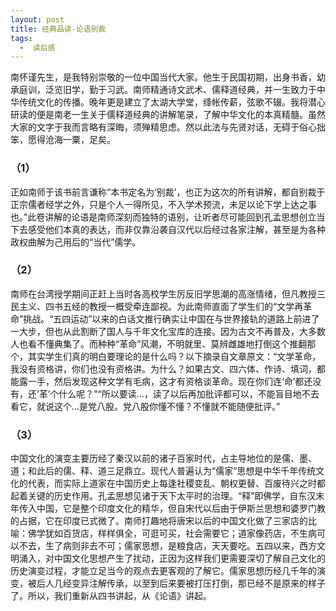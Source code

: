 ```yaml
---
layout: post
title: 经典品读-论语别裁
tags:
  -  读后感
---
```



南怀谨先生，是我特别崇敬的一位中国当代大家。他生于民国初期，出身书香，幼承庭训，泛览旧学，勤于习武。南师精通诗文武术、儒释道经典，并一生致力于中华传统文化的传播。晚年更是建立了太湖大学堂，绛帐传薪，弦歌不辍。我将潜心研读的便是南老一生关于儒释道经典的讲解笔录，了解中华文化的本真精髓。虽然大家的文字于我而言略有深晦，须殚精思虑。然以此法与先贤对话，无碍于俗心拙笨，愿得沧海一粟，足矣。

### （1）

正如南师于该书前言谦称“本书定名为‘别裁’，也正为这次的所有讲解，都自别裁于正宗儒者经学之外，只是个人一得所见，不入学术预流，未足以论下学上达之事也。”此卷讲解的论语是南师深刻而独特的语别，让听者尽可能回到孔孟思想创立当下去感受他们本真的表达，而非仅靠沿袭自汉代以后经过各家注解，甚至是为各种政权曲解为己用后的“当代”儒学。

### （2）

南师在台湾授学期间正赶上当时各高校学生厉反旧学思潮的高涨情绪，但凡教授三民主义、四书五经的教授一概受牵连鄙视。为此南师直面了学生们的“文学再革命”挑战。“五四运动”以来的白话文推行确实让中国在与世界接轨的道路上前进了一大步，但也从此割断了国人与千年文化宝库的连接。因为古文不再普及，大多数人也看不懂典集了。而种种“革命”风潮，不明就里、莫辨雌雄地打倒这个推翻那个，其实学生们真的明白要理论的是什么吗？以下摘录自文章原文：“文学革命，我没有资格讲，你们也没有资格讲。为什么？如果古文、四六体、作诗、填词，都能露一手，然后发现这种文学有毛病，这才有资格谈革命。现在你们连‘命’都还没有，还‘革’个什么呢？”“所以要读...，读了以后再加批评都可以，不能盲目地不去看它，就说这个...是党八股。党八股你懂不懂？不懂就不能随便批评。”

### （3）

中国文化的演变主要历经了秦汉以前的诸子百家时代，占主导地位的是儒、墨、道；和此后的儒、释、道三足鼎立。现代人普遍认为“儒家”思想是中华千年传统文化的代表，而实际上道家在中国历史上每逢社稷变乱、朝权更替、百废待兴之时都起着关键的历史作用。孔孟思想见诸于天下太平时的治理。“释”即佛学，自东汉末年传入中国，它是整个印度文化的精华，但自宋代以后由于伊斯兰思想和婆罗门教的占据，它在印度已式微了。南师打趣地将唐宋以后的中国文化做了三家店的比喻：佛学犹如百货店，样样俱全，可逛可买，社会需要它；道家像药店，不生病可以不去，生了病则非去不可；儒家思想，是粮食店，天天要吃。五四以来，西方文明涌入，对中国文化思想产生了扰动，正因为这样我们更需要深切了解自己文化的历史演变过程，才能立足当今的观点去更客观的了解它。儒家思想历经几千年的演变，被后人几经变异注解传承，以至到后来要被打压打倒，那已经不是原来的样子了。所以，我们重新从四书讲起，从《论语》讲起。